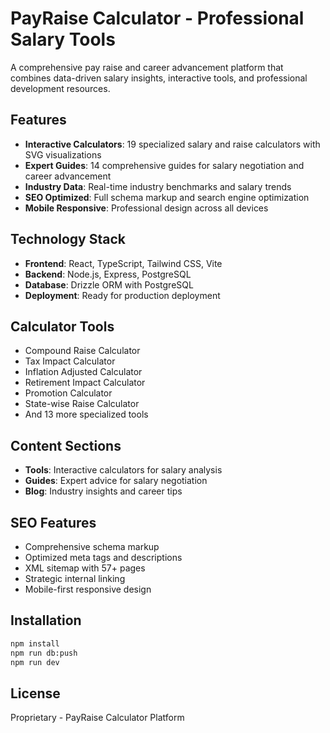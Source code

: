 # PayRaise Calculator - Professional Salary Tools

A comprehensive pay raise and career advancement platform that combines data-driven salary insights, interactive tools, and professional development resources.

## Features

- **Interactive Calculators**: 19 specialized salary and raise calculators with SVG visualizations
- **Expert Guides**: 14 comprehensive guides for salary negotiation and career advancement
- **Industry Data**: Real-time industry benchmarks and salary trends
- **SEO Optimized**: Full schema markup and search engine optimization
- **Mobile Responsive**: Professional design across all devices

## Technology Stack

- **Frontend**: React, TypeScript, Tailwind CSS, Vite
- **Backend**: Node.js, Express, PostgreSQL
- **Database**: Drizzle ORM with PostgreSQL
- **Deployment**: Ready for production deployment

## Calculator Tools

- Compound Raise Calculator
- Tax Impact Calculator
- Inflation Adjusted Calculator
- Retirement Impact Calculator
- Promotion Calculator
- State-wise Raise Calculator
- And 13 more specialized tools

## Content Sections

- **Tools**: Interactive calculators for salary analysis
- **Guides**: Expert advice for salary negotiation
- **Blog**: Industry insights and career tips

## SEO Features

- Comprehensive schema markup
- Optimized meta tags and descriptions
- XML sitemap with 57+ pages
- Strategic internal linking
- Mobile-first responsive design

## Installation

```bash
npm install
npm run db:push
npm run dev
```

## License

Proprietary - PayRaise Calculator Platform